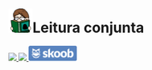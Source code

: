 <h1 align="start"><img height="48" src="./assets/icon.png"/>Leitura conjunta</h1>

<a href="https://nextjs.org/">
  <img src="https://img.shields.io/badge/next.js-000000?style=for-the-badge&logo=nextdotjs&logoColor=white" />
</a>
<a href="https://www.typescriptlang.org/">
  <img src="https://img.shields.io/badge/TypeScript-007ACC?style=for-the-badge&logo=typescript&logoColor=white" />
</a>
<a href="https://skoob.com.br">
  <img height="30px" src="./assets/skoobBadge.png" />
</a>
